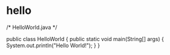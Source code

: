 # hello
/* HelloWorld.java
 */

public class HelloWorld
{
	public static void main(String[] args) {
		System.out.println("Hello World!");
	}
}
